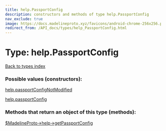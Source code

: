 ```yaml
---
title: help.PassportConfig
description: constructors and methods of type help.PassportConfig
nav_exclude: true
image: https://docs.madelineproto.xyz/favicons/android-chrome-256x256.png
redirect_from: /API_docs/types/help_PassportConfig.html
---
```

# Type: help.PassportConfig
[Back to types index](index.html)



### Possible values (constructors):

[help.passportConfigNotModified](/API_docs/constructors/help.passportConfigNotModified.html)  

[help.passportConfig](/API_docs/constructors/help.passportConfig.html)  



### Methods that return an object of this type (methods):

[$MadelineProto->help->getPassportConfig](/API_docs/methods/help.getPassportConfig.html)  



